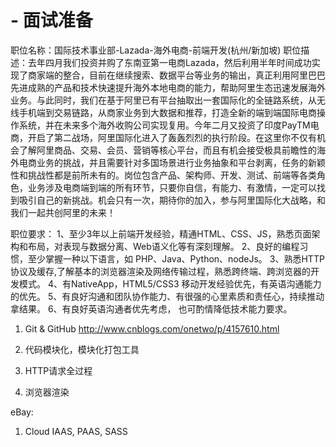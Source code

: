 # - 面试准备


  
职位名称：国际技术事业部-Lazada-海外电商-前端开发(杭州/新加坡)
职位描述：去年四月我们投资并购了东南亚第一电商Lazada，然后利用半年时间成功实现了商家端的整合，目前在继续搜索、数据平台等业务的输出，真正利用阿里巴巴先进成熟的产品和技术快速提升海外本地电商的能力，帮助阿里生态迅速发展海外业务。与此同时，我们在基于阿里已有平台抽取出一套国际化的全链路系统，从无线手机端到交易链路，从商家业务到大数据和推荐，打造全新的端到端国际电商操作系统，并在未来多个海外收购公司实现复用。今年二月又投资了印度PayTM电商，开启了第二战场，阿里国际化进入了轰轰烈烈的执行阶段。在这里你不仅有机会了解阿里商品、交易、会员、营销等核心平台，而且有机会接受极具前瞻性的海外电商业务的挑战，并且需要针对多国场景进行业务抽象和平台剥离，任务的新颖性和挑战性都是前所未有的。岗位包含产品、架构师、开发、测试、前端等各类角色，业务涉及电商端到端的所有环节，只要你自信，有能力、有激情，一定可以找到吸引自己的新挑战。机会只有一次，期待你的加入，参与阿里国际化大战略，和我们一起共创阿里的未来！

职位要求：
1、至少3年以上前端开发经验，精通HTML、CSS、JS，熟悉页面架构和布局，对表现与数据分离、Web语义化等有深刻理解。 
2、良好的编程习惯，至少掌握一种以下语言，如 PHP、Java、Python、nodeJs。 
3、熟悉HTTP协议及缓存,了解基本的浏览器渲染及网络传输过程，熟悉跨终端、跨浏览器的开发模式。 
4、有NativeApp，HTML5/CSS3 移动开发经验优先，有英语沟通能力的优先。 
5、有良好沟通和团队协作能力、有很强的心里素质和责任心，持续推动拿结果。 
6、有良好英语沟通者优先考虑， 也可酌情降低技术能力要求。


1. Git & GitHub
   http://www.cnblogs.com/onetwo/p/4157610.html

2. 代码模块化，模块化打包工具

3. HTTP请求全过程

4. 浏览器渲染

eBay: 
1. Cloud IAAS, PAAS, SASS
